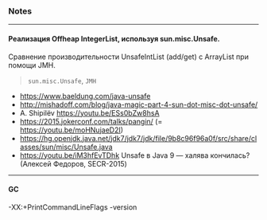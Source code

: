 ### Notes

----

#### Реализация Offheap IntegerList, используя sun.misc.Unsafe.
Сравнение производительности UnsafeIntList (add/get) с ArrayList при помощи JMH.

> `sun.misc.Unsafe`, `JMH`

- https://www.baeldung.com/java-unsafe
- http://mishadoff.com/blog/java-magic-part-4-sun-dot-misc-dot-unsafe/
- A. Shipilëv https://youtu.be/ESs0bZw8hsA 
- https://2015.jokerconf.com/talks/pangin/ (= https://youtu.be/moHNujaeD2I)
- https://hg.openjdk.java.net/jdk7/jdk7/jdk/file/9b8c96f96a0f/src/share/classes/sun/misc/Unsafe.java
- https://youtu.be/iM3hfEvTDhk Unsafe в Java 9 — халява кончилась? (Алексей Федоров, SECR-2015)

----

#### GC
-XX:+PrintCommandLineFlags -version
